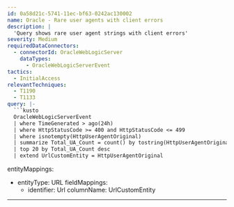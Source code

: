 ```yaml
---
id: 0a58d21c-5741-11ec-bf63-0242ac130002
name: Oracle - Rare user agents with client errors
description: |
  'Query shows rare user agent strings with client errors'
severity: Medium
requiredDataConnectors:
  - connectorId: OracleWebLogicServer
    dataTypes:
      - OracleWebLogicServerEvent
tactics:
  - InitialAccess
relevantTechniques:
  - T1190
  - T1133
query: |-
  ```kusto
  OracleWebLogicServerEvent
  | where TimeGenerated > ago(24h)
  | where HttpStatusCode >= 400 and HttpStatusCode <= 499
  | where isnotempty(HttpUserAgentOriginal)
  | summarize Total_UA_Count = count() by tostring(HttpUserAgentOriginal)
  | top 20 by Total_UA_Count desc
  | extend UrlCustomEntity = HttpUserAgentOriginal
  ```
entityMappings:
  - entityType: URL
    fieldMappings:
      - identifier: Url
        columnName: UrlCustomEntity
---
```


